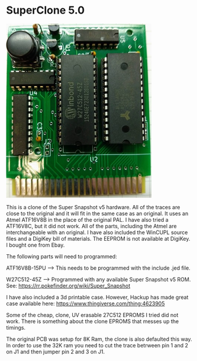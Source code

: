 # **SuperClone 5.0**

![](Finished%20Board%20(Small).jpg)

This is a clone of the Super Snapshot v5 hardware. All of the traces are close to the original and it will fit in the same case as an original. It uses an Atmel ATF16V8B in the place of the original PAL. I have also tried a ATF16V8C, but it did not work. All of the parts, including the Atmel are interchangeable with an original. I have also included the WinCUPL source files and a DigiKey bill of materials. The EEPROM is not available at DigiKey. I bought one from Ebay. 

The following parts will need to programmed:

ATF16V8B-15PU --> This needs to be programmed with the include .jed file. 

W27C512-45Z --> Programmed with any available Super Snapshot v5 ROM. See: https://rr.pokefinder.org/wiki/Super_Snapshot


I have also included a 3d printable case. However, Hackup has made great case available here: https://www.thingiverse.com/thing:4623905

Some of the cheap, clone, UV erasable 27C512 EPROMS I tried did not work. There is something about the clone EPROMS that messes up the timings.

The original PCB was setup for 8K Ram, the clone is also defaulted this way. In order to use the 32K ram you need to cut the trace betrween pin 1 and 2 on J1 and then jumper pin 2 and 3 on J1.
